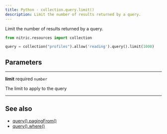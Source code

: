 ```yaml
---
title: Python - collection.query.limit()
description: Limit the number of results returned by a query.
---
```


Limit the number of results returned by a query.

```python
from nitric.resources import collection

query = collection("profiles").allow('reading').query().limit(1000)
```

## Parameters

---

**limit** required `number`

The limit to apply to the query

---

## See also

- [query().pagingFrom()](./collection-query-pagingfrom.md)
- [query().where()](./collection-query-where.md)
